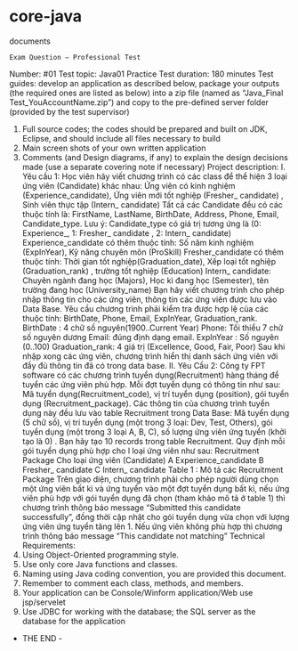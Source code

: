 # core-java
documents

 	Exam Question – Professional Test
Number:  #01
Test topic: Java01 Practice
Test duration: 180 minutes
Test guides: develop an application as described below, package your outputs (the required ones are listed as below) into a zip file (named as “Java_Final Test_YouAccountName.zip”) and copy to the pre-defined server folder (provided by the test supervisor)
1.	Full source codes; the codes should be prepared and built on JDK, Eclipse, and should include all files necessary to build
2.	Main screen shots of your own written application
3.	Comments (and Design diagrams, if any) to explain the design decisions made (use a separate covering note if necessary)
Project description:
I.	Yêu cầu 1:
Học viên hãy viết chương trình có các class để thể hiện 3 loại ứng viên (Candidate) khác nhau:
Ứng viên có kinh nghiệm (Experience_candidate), Ứng viên mới tốt nghiệp (Fresher_ candidate) , Sinh viên thực tập (Intern_ candidate)
Tất cả các Candidate đều có các thuộc tính là: FirstName, LastName, BirthDate, Address, Phone, Email, Candidate_type.
	Lưu ý: Candidate_type có giá trị tương ứng là (0: Experience_, 1: Fresher_ candidate , 2: Intern_ candidate)
Experience_candidate có thêm thuộc tính: Số năm kinh nghiệm (ExpInYear), Kỹ năng chuyên môn (ProSkill)
Fresher_candidate có thêm thuộc tính: Thời gian tốt nghiệp(Graduation_date), Xếp loại tốt nghiệp (Graduation_rank) , trường tốt nghiệp (Education)
Intern_ candidate: Chuyên ngành đang học (Majors), Học kì đang học (Semester), tên trường đang học (University_name)
Bạn hãy viết chương trình cho phép nhập thông tin cho các ứng viên, thông tin các ứng viên được lưu vào Data Base.
Yêu cầu chương trình phải kiểm tra được hợp lệ của các thuộc tính: BirthDate, Phone, Email, ExpInYear, Graduation_rank.
	BirthDate : 4 chữ số nguyên(1900..Current Year)
	Phone: Tối thiểu 7 chữ số nguyên dương
	Email: đúng định dạng email.
ExpInYear : Số nguyên (0..100)
Graduation_rank: 4 giá trị (Excellence, Good, Fair, Poor)
Sau khi nhập xong các ứng viên, chương trình hiển thị danh sách ứng viên với đầy đủ thông tin đã có trong data base.
II.	Yêu Cầu 2:
Công ty FPT software có các chương trình tuyển dụng(Recruitment) hàng tháng để tuyển các ứng viên phù hợp.
Mỗi đợt tuyển dụng có thông tin như sau: Mã tuyển dụng(Recruitment_code), vị trí tuyển dụng (position),  gói tuyển dụng (Recruitment_package).
Các thông tin của chương trình tuyển dụng này đều lưu vào table Recruitment  trong Data Base: Mã tuyển dụng (5 chữ số), vị trí tuyển dụng (một trong 3 loại: Dev, Test, Others), gói tuyển dụng (một trong 3 loại A, B, C), số lượng ứng viên ứng tuyển (khởi tạo là 0) . 
Bạn hãy tạo 10 records trong table Recruitment. Quy định mỗi gói tuyển dụng phù hợp cho l loại ứng viên như sau:
Recruitment Package	Cho loại ứng viên  (Candidate)
A	Experience_candidate
B	Fresher_ candidate
C	Intern_ candidate
			Table 1 : Mô tả các Recruitment Package
Trên giao diện, chương trình phải cho phép người dùng chọn một ứng viên bất kì và ứng tuyển vào một đợt tuyển dụng bất kì, nếu ứng viên phù hợp với gói tuyển dụng đã chọn (tham khảo mô tả ở table 1)  thì chương trình thông báo message “Submitted this candidate successfully”, đồng thời cập nhật cho gói tuyển dụng vừa chọn với lượng ứng viên ứng tuyển tăng  lên 1. Nếu ứng viên không phù hợp thì chương trình thông báo message “This candidate not matching”
Technical Requirements:
1. Using Object-Oriented programming style.
2. Use only core Java functions and classes.
3. Naming using Java coding convention, you are provided this document.
4. Remember to comment each class, methods, and members.
5. Your application can be Console/Winform application/Web use jsp/servelet
6. Use JDBC for working with the database; the SQL server as the database for the application
 
-  THE END  -

